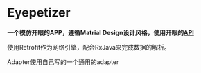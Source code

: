 # Eyepetizer

**一个模仿开眼的APP，遵循Matrial Design设计风格，使用开眼的[API](https://github.com/jokermonn/-Api/blob/master/Eyepetizer.md)**

使用Retrofit作为网络引擎，配合RxJava来完成数据的解析。

Adapter使用自己写的一个通用的adapter